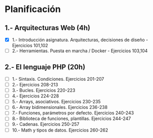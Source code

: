# Planificación

## 1.- Arquitecturas Web (4h)

- [X] 1.- Introducción asignatura. Arquitecturas, decisiones de diseño - Ejercicios 101,102
- [ ] 2.- Herramientas. Puesta en marcha / Docker - Ejercicios 103,104

## 2.- El lenguaje PHP (20h)

- [ ] 1.- Sintaxis. Condiciones. Ejercicios 201-207
- [ ] 2.- Ejercicios 208-213
- [ ] 3.- Bucles. Ejercicios 220-223
- [ ] 4.- Ejercicios 224-228
- [ ] 5.- Arrays, asociativos. Ejercicios 230-235
- [ ] 6.- Array bidimensionales. Ejercicios 236-238
- [ ] 7.- Funciones, parámetros por defecto. Ejercicios 240-243
- [ ] 8.- Biblioteca de funciones, plantillas. Ejercicios 244-247
- [ ] 9.- Cadenas. Ejercicios 250-257
- [ ] 10.- Math y tipos de datos. Ejercicios 260-262
